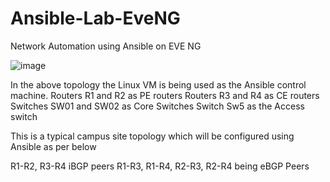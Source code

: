 # Ansible-Lab-EveNG

Network Automation using Ansible on EVE NG

![image](https://user-images.githubusercontent.com/84218572/130321778-0a9cad14-193e-450e-ab24-12a168371d78.png)

In the above topology the Linux VM is being used as the Ansible control machine.
Routers R1 and R2 as PE routers
Routers R3 and R4 as CE routers
Switches SW01 and SW02 as Core Switches
Switch Sw5 as the Access switch

This is a typical campus site topology which will be configured using Ansible as per below

R1-R2, R3-R4 iBGP peers
R1-R3, R1-R4, R2-R3, R2-R4 being eBGP Peers


